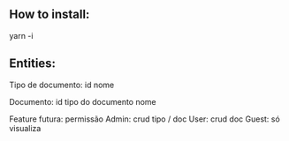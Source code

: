 ## How to install:
yarn -i

## Entities:

Tipo de documento:
id 
nome

Documento:
id
tipo do documento
nome


Feature futura: permissão
Admin: crud tipo / doc
User: crud doc
Guest: só visualiza